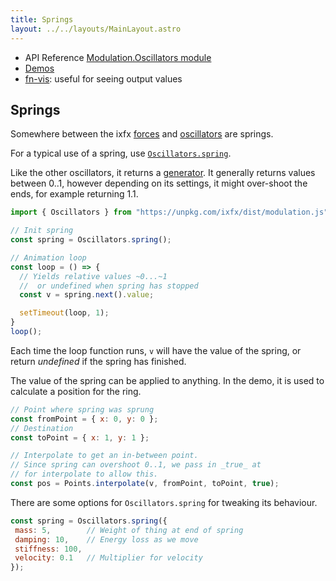 ```yaml
---
title: Springs
layout: ../../layouts/MainLayout.astro
---
```


<div class="tip">
<ul>
<li>API Reference <a href="https://clinth.github.io/ixfx/modules/Modulation.Oscillators.html">Modulation.Oscillators module</a></li>
<li><a href="https://clinth.github.io/ixfx-demos/modulation/">Demos</a></li>
<li><a href="https://fn-vis.pages.dev/1/#H4sIAHBW3mQAA3WSTU/DMAyG/0rkUyeVdkPiUjTuHNAkONIdQpttYc0HsQtFVf/7nHUf3WG5JLb8PrZf5bMH42oFBeBOegVD2oOV5ppITzfHP60MMaGtJi0bKHoIjiRpZ6GYp+C8rDT9Q7FgUSUbFi2GFGqFhFBwp0Z+KZbBuyPGkKZYEqORkYLRI8nI7kjxwXmuuHSJ050hH8cOV8w5vmE8XhjjQFPAylcT+eo0/N0hzttNEQ/T/nvtvarvA2BYc87VoxfRlZvV1myVNt4FEr1YYaWbRpILKAaxCc6IEnZEHos8b63fb7PKmVx3my6vNVLO3JbrmZR9YwmlrZxFEg4rsZzSMpR/yTxbzJ5Li4peLanwK5skmYnli+hLK4R3SG8KUW5VwvrMqo6SWcZVrYqyIRVP8/gQpwPsyO0nWh8A1vCT9lcCAAA=">fn-vis</a>: useful for seeing output values</li>
</ul>
</div>

## Springs

Somewhere between the ixfx [forces](../forces/) and [oscillators](../oscillator/) are springs.

<demo-element style="height:40vh" title="Spring oscillator" src="/modulation/oscillator-spring/" />

For a typical use of a spring, use [`Oscillators.spring`](https://clinth.github.io/ixfx/functions/Modulation.Oscillators.spring.html).

Like the other oscillators, it returns a [generator](../../gen/generator/). It generally returns values between 0..1, however depending on its settings, it might over-shoot the ends, for example returning 1.1.

```js
import { Oscillators } from "https://unpkg.com/ixfx/dist/modulation.js"

// Init spring
const spring = Oscillators.spring();

// Animation loop
const loop = () => {
  // Yields relative values ~0...~1
  //  or undefined when spring has stopped
  const v = spring.next().value;

  setTimeout(loop, 1);
}
loop();
```

Each time the loop function runs, `v` will have the value of the spring, or return _undefined_ if the spring has finished.

The value of the spring can be applied to anything. In the demo, it is used to calculate a position for the ring.

```js
// Point where spring was sprung
const fromPoint = { x: 0, y: 0 };
// Destination
const toPoint = { x: 1, y: 1 };

// Interpolate to get an in-between point.
// Since spring can overshoot 0..1, we pass in _true_ at
// for interpolate to allow this.
const pos = Points.interpolate(v, fromPoint, toPoint, true);
```

There are some options for `Oscillators.spring` for tweaking its behaviour.

```js
const spring = Oscillators.spring({
 mass: 5,        // Weight of thing at end of spring
 damping: 10,    // Energy loss as we move
 stiffness: 100,
 velocity: 0.1   // Multiplier for velocity
});
```
